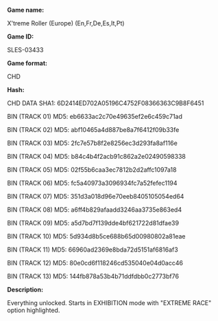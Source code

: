 **Game name:**

X'treme Roller (Europe) (En,Fr,De,Es,It,Pt)

**Game ID:**

SLES-03433

**Game format:**

CHD

**Hash:**

CHD DATA SHA1: 6D2414ED702A05196C4752F08366363C9B8F6451

BIN (TRACK 01) MD5: eb6633ac2c70e49635ef2e6c459c71ad

BIN (TRACK 02) MD5: abf10465a4d887be8a7f6412f09b33fe

BIN (TRACK 03) MD5: 2fc7e57b8f2e8256ec3d293fa8af116e

BIN (TRACK 04) MD5: b84c4b4f2acb91c862a2e02490598338

BIN (TRACK 05) MD5: 02f55b6caa3ec7812b2d2affc1097a18

BIN (TRACK 06) MD5: fc5a40973a3096934fc7a52fefec1194

BIN (TRACK 07) MD5: 351d3a018d96e70eeb8405105054ed64

BIN (TRACK 08) MD5: a6ff4b829afaadd3246aa3735e863ed4

BIN (TRACK 09) MD5: a5d7bd7f139dde4bf621722d81dfae39

BIN (TRACK 10) MD5: 5d934d8b5ce688b65d00980802a81eae

BIN (TRACK 11) MD5: 66960ad2369e8bda72d5151af6816af3

BIN (TRACK 12) MD5: 80e0cd6f118246cd535040e04d0acc46

BIN (TRACK 13) MD5: 144fb878a53b4b71ddfdbb0c2773bf76

**Description:**

Everything unlocked. Starts in EXHIBITION mode with "EXTREME RACE" option highlighted.